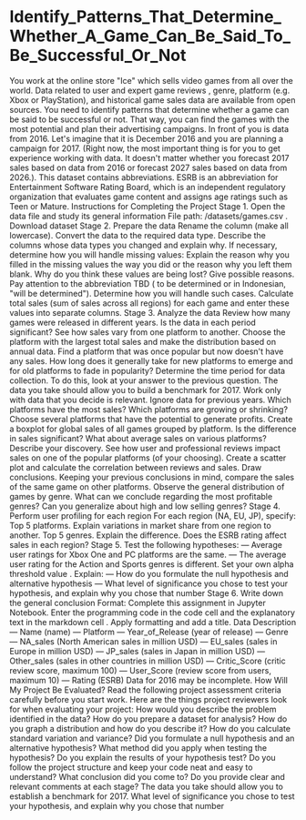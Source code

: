 # Identify_Patterns_That_Determine_Whether_A_Game_Can_Be_Said_To_Be_Successful_Or_Not
You work at the online store "Ice" which sells video games from all over the world. Data related to user and expert game reviews , genre, platform (e.g. Xbox or PlayStation), and historical game sales data are available from open sources. You need to identify patterns that determine whether a game can be said to be successful or not. That way, you can find the games with the most potential and plan their advertising campaigns.
In front of you is data from 2016. Let's imagine that it is December 2016 and you are planning a campaign for 2017.
(Right now, the most important thing is for you to get experience working with data. It doesn't matter whether you forecast 2017 sales based on data from 2016 or forecast 2027 sales based on data from 2026.).
This dataset contains abbreviations. ESRB is an abbreviation for Entertainment Software Rating Board, which is an independent regulatory organization that evaluates game content and assigns age ratings such as Teen or Mature.
Instructions for Completing the Project
Stage 1. Open the data file and study its general information
File path:
/datasets/games.csv . Download dataset
Stage 2. Prepare the data
Rename the column (make all lowercase).
Convert the data to the required data type.
Describe the columns whose data types you changed and explain why.
If necessary, determine how you will handle missing values:
Explain the reason why you filled in the missing values ​​the way you did or the reason why you left them blank.
Why do you think these values ​​are being lost? Give possible reasons.
Pay attention to the abbreviation TBD ( to be determined or in Indonesian, "will be determined"). Determine how you will handle such cases.
Calculate total sales (sum of sales across all regions) for each game and enter these values ​​into separate columns.
Stage 3. Analyze the data
Review how many games were released in different years. Is the data in each period significant?
See how sales vary from one platform to another. Choose the platform with the largest total sales and make the distribution based on annual data. Find a platform that was once popular but now doesn't have any sales. How long does it generally take for new platforms to emerge and for old platforms to fade in popularity?
Determine the time period for data collection. To do this, look at your answer to the previous question. The data you take should allow you to build a benchmark for 2017.
Work only with data that you decide is relevant. Ignore data for previous years.
Which platforms have the most sales? Which platforms are growing or shrinking? Choose several platforms that have the potential to generate profits.
Create a boxplot for global sales of all games grouped by platform. Is the difference in sales significant? What about average sales on various platforms? Describe your discovery.
See how user and professional reviews impact sales on one of the popular platforms (of your choosing). Create a scatter plot and calculate the correlation between reviews and sales. Draw conclusions.
Keeping your previous conclusions in mind, compare the sales of the same game on other platforms.
Observe the general distribution of games by genre. What can we conclude regarding the most profitable genres? Can you generalize about high and low selling genres?
Stage 4. Perform user profiling for each region
For each region (NA, EU, JP), specify:
Top 5 platforms. Explain variations in market share from one region to another.
Top 5 genres. Explain the difference.
Does the ESRB rating affect sales in each region?
Stage 5. Test the following hypotheses:
— Average user ratings for Xbox One and PC platforms are the same.
— The average user rating for the Action and Sports genres is different.
Set your own alpha threshold value .
Explain:
— How do you formulate the null hypothesis and alternative hypothesis
— What level of significance you chose to test your hypothesis, and explain why you chose that number
Stage 6. Write down the general conclusion
Format: Complete this assignment in Jupyter Notebook. Enter the programming code in the code cell and the explanatory text in the markdown cell . Apply formatting and add a title.
Data Description
— Name (name)
— Platform 
— Year_of_Release (year of release)
— Genre 
— NA_sales (North American sales in million USD)
— EU_sales (sales in Europe in million USD)
— JP_sales (sales in Japan in million USD)
— Other_sales (sales in other countries in million USD)
— Critic_Score (critic review score, maximum 100)
— User_Score (review score from users, maximum 10)
— Rating (ESRB)
Data for 2016 may be incomplete.
How Will My Project Be Evaluated?
Read the following project assessment criteria carefully before you start work.
Here are the things project reviewers look for when evaluating your project:
How would you describe the problem identified in the data?
How do you prepare a dataset for analysis?
How do you graph a distribution and how do you describe it?
How do you calculate standard variation and variance?
Did you formulate a null hypothesis and an alternative hypothesis?
What method did you apply when testing the hypothesis?
Do you explain the results of your hypothesis test?
Do you follow the project structure and keep your code neat and easy to understand?
What conclusion did you come to?
Do you provide clear and relevant comments at each stage?
The data you take should allow you to establish a benchmark for 2017. What level of significance you chose to test your hypothesis, and explain why you chose that number
